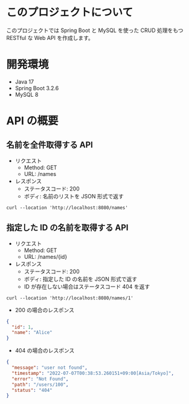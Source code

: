 # このプロジェクトについて

このプロジェクトでは Spring Boot と MySQL を使った CRUD 処理をもつ RESTful な Web API を作成します。

# 開発環境

- Java 17
- Spring Boot 3.2.6
- MySQL 8

# API の概要

## 名前を全件取得する API

- リクエスト
    - Method: GET
    - URL: /names
- レスポンス
    - ステータスコード: 200
    - ボディ: 名前のリストを JSON 形式で返す

```curl
curl --location 'http://localhost:8080/names'
```

## 指定した ID の名前を取得する API

- リクエスト
    - Method: GET
    - URL: /names/{id}
- レスポンス
    - ステータスコード: 200
    - ボディ: 指定した ID の名前を JSON 形式で返す
    - ID が存在しない場合はステータスコード 404 を返す

```curl
curl --location 'http://localhost:8080/names/1'
```

- 200 の場合のレスポンス

```json
{
  "id": 1,
  "name": "Alice"
}
```

- 404 の場合のレスポンス

```json
{
  "message": "user not found",
  "timestamp": "2022-07-07T00:38:53.260151+09:00[Asia/Tokyo]",
  "error": "Not Found",
  "path": "/users/100",
  "status": "404"
}
```

